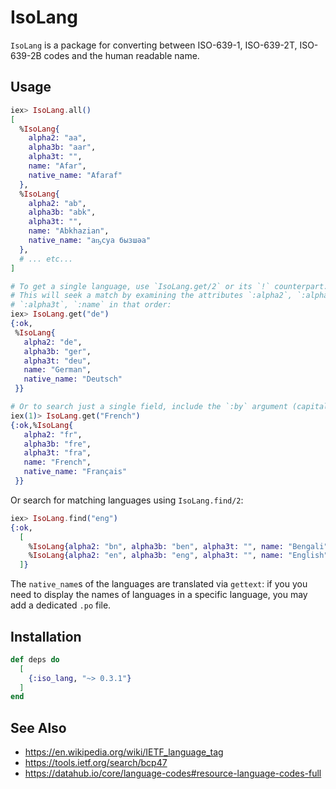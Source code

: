 # IsoLang

`IsoLang` is a package for converting between ISO-639-1, ISO-639-2T, ISO-639-2B codes and the human readable name.

## Usage

```elixir
iex> IsoLang.all()
[
  %IsoLang{
    alpha2: "aa",
    alpha3b: "aar",
    alpha3t: "",
    name: "Afar",
    native_name: "Afaraf"
  },
  %IsoLang{
    alpha2: "ab",
    alpha3b: "abk",
    alpha3t: "",
    name: "Abkhazian",
    native_name: "аҧсуа бызшәа"
  },
  # ... etc...
]

# To get a single language, use `IsoLang.get/2` or its `!` counterpart.
# This will seek a match by examining the attributes `:alpha2`, `:alpha3b`, 
# `:alpha3t`, `:name` in that order:
iex> IsoLang.get("de")
{:ok,
 %IsoLang{
   alpha2: "de",
   alpha3b: "ger",
   alpha3t: "deu",
   name: "German",
   native_name: "Deutsch"
 }}

# Or to search just a single field, include the `:by` argument (capitalization matters):
iex(1)> IsoLang.get("French")
{:ok,%IsoLang{
   alpha2: "fr",
   alpha3b: "fre",
   alpha3t: "fra",
   name: "French",
   native_name: "Français"
 }}
```

Or search for matching languages using `IsoLang.find/2`:

```elixir
iex> IsoLang.find("eng")
{:ok,
  [
    %IsoLang{alpha2: "bn", alpha3b: "ben", alpha3t: "", name: "Bengali"},
    %IsoLang{alpha2: "en", alpha3b: "eng", alpha3t: "", name: "English"}
  ]}
```

The `native_name`s of the languages are translated via `gettext`: if you you need to display the names of languages in a specific language, you may add a dedicated `.po` file.

## Installation

```elixir
def deps do
  [
    {:iso_lang, "~> 0.3.1"}
  ]
end
```

## See Also

- <https://en.wikipedia.org/wiki/IETF_language_tag>
- <https://tools.ietf.org/search/bcp47>
- <https://datahub.io/core/language-codes#resource-language-codes-full>
